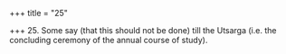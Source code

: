 +++
title = "25"

+++
25. Some say (that this should not be done) till the Utsarga (i.e. the concluding ceremony of the annual course of study).
